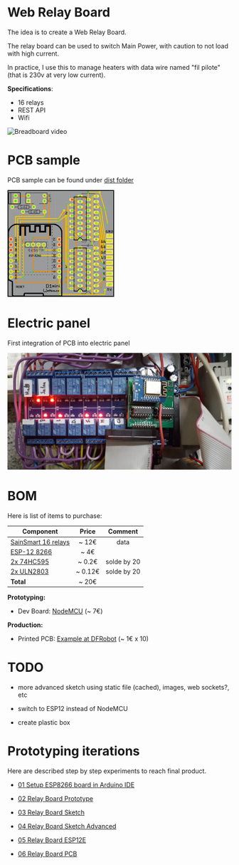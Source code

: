 
# Web Relay Board

The idea is to create a Web Relay Board.

The relay board can be used to switch Main Power, with caution to not load with high current.

In practice, I use this to manage heaters with data wire named "fil pilote" (that is 230v at very low current).

__Specifications__:
- 16 relays
- REST API
- Wifi

![Breadboard video](/res/breadboard-video.gif)

# PCB sample

PCB sample can be found under [dist folder](dist)

<img src="res/web-relay-board-nodemcu-pcb1.png" width="240">


# Electric panel

First integration of PCB into electric panel

![Electric panel Web Relays](res/web-relay-board-nodemcu-in-place.png)


# BOM

Here is list of items to purchase:

| Component       | Price       | Comment  |
| ------------- |:-------------:|:--------:|
| [SainSmart 16 relays](http://www.sainsmart.com/relay-1/16-channel-12v-relay-module-for-pic-arm-avr-dsp-arduino-msp430-ttl-logic.html)   | ~ 12€        | data     |
| [ESP-12 8266](http://www.ebay.fr/itm/5119-ESP12-E-esp8266-module-wifi-sans-fils-ARDUINO-ESP8266-ESP12E-/191849920712)   | ~ 4€        |   |
| [2x 74HC595](http://www.ebay.fr/itm/20-x-74HC595-8-bit-Shift-Register-IC-DIP-16-TEXAS-/260843227719)   | ~ 0.2€        | solde by 20 |
| [2x ULN2803](http://www.ebay.fr/itm/20x-ULN2803APG-ULN2803-DIP-18-Transistor-TOSHIBA-DARLINGTON-ARRAYS-Buffer-Driver-/350899601550)   | ~ 0.12€       |  solde by 20  |
| __Total__  |  ~ 20€ | |


__Prototyping:__

- Dev Board: [NodeMCU](http://www.ebay.fr/itm/NodeMcu-V3-Lua-WeMos-WiFi-Wireless-Module-CH340-Development-Board-ESP8266-ESP12E-/322164935016) (~ 7€)

__Production:__

- Printed PCB: [Example at DFRobot](https://www.dfrobot.com/index.php?route=product/pcb&product_id=1351) (~ 1€ x 10)


# TODO

- more advanced sketch using static file (cached), images, web sockets?, etc

- switch to ESP12 instead of NodeMCU

- create plastic box



# Prototyping iterations

Here are described step by step experiments to reach final product.

- [01 Setup ESP8266 board in Arduino IDE](1-setup-arduino-ide-for-esp8266.md)

- [02 Relay Board Prototype](2-relay-board-prototype.md)

- [03 Relay Board Sketch](3-relay-board-sketch.md)

- [04 Relay Board Sketch Advanced](4-relay-board-sketch-2.md)

- [05 Relay Board ESP12E](5-relay-board-esp12e.md)

- [06 Relay Board PCB](6-relay-board-pcb1.md)



